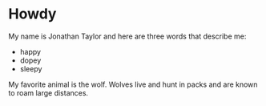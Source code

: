 # Howdy

My name is Jonathan Taylor and here are three words that describe me:

- happy
- dopey
- sleepy

My favorite animal is the wolf. Wolves live and hunt in packs and are known to roam large distances.

